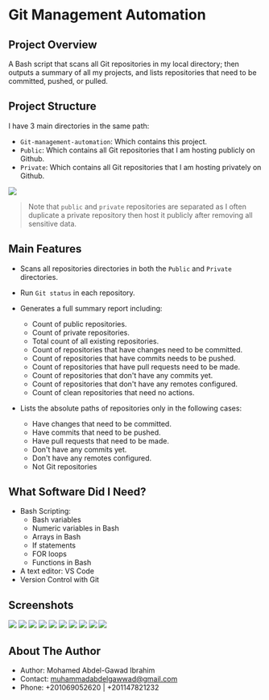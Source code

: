 # Git Management Automation

## Project Overview

A Bash script that scans all Git repositories in my local directory; then outputs a summary
of all my projects, and lists repositories that need to be committed, pushed, or pulled.

## Project Structure
I have 3 main directories in the same path:
* `Git-management-automation`: Which contains this project.
* `Public`: Which contains all Git repositories that I am hosting publicly on Github.
* `Private`: Which contains all Git repositories that I am hosting privately on Github.

<img src="imgs/1.PNG">

> Note that `public` and `private` repositories are separated as I often duplicate a private repository then host it publicly after removing all sensitive data.

## Main Features
* Scans all repositories directories in both the `Public` and `Private` directories.

* Run `Git status` in each repository.

* Generates a full summary report including:

    * Count of public repositories.
    * Count of private repositories.
    * Total count of all existing repositories.
    * Count of repositories that have changes need to be committed.
    * Count of repositories that have commits needs to be pushed.
    * Count of repositories that have pull requests need to be made.
    * Count of repositories that don't have any commits yet.
    * Count of repositories that don't have any remotes configured.
    * Count of clean repositories that need no actions.  
      
* Lists the absolute paths of repositories only in the following cases:
    * Have changes that need to be committed.
    * Have commits that need to be pushed.
    * Have pull requests that need to be made.
    * Don't have any commits yet.
    * Don't have any remotes configured.
    * Not Git repositories

## What Software Did I Need?

* Bash Scripting:  
    * Bash variables
    * Numeric variables in Bash
    * Arrays in Bash
    * If statements
    * FOR loops
    * Functions in Bash
* A text editor: VS Code
* Version Control with Git

## Screenshots

<img src="imgs/2.PNG">
<img src="imgs/check_clean_repos.png">
<img src="imgs/check_commit_repos.png">
<img src="imgs/check_pull_repos.png">
<img src="imgs/check_push_repos.png">
<img src="imgs/check_repos_no_commits_yet.png">
<img src="imgs/list_repos.png">
<img src="imgs/print_array.png">
<img src="imgs/print_summary.png">
<img src="imgs/repos_with_no_remote.png">

## About The Author

* Author: Mohamed Abdel-Gawad Ibrahim
* Contact: muhammadabdelgawwad@gmail.com
* Phone: +201069052620 | +201147821232
